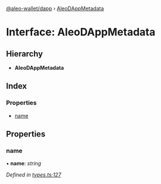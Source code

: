 [@aleo-wallet/dapp](../README.md) › [AleoDAppMetadata](aleodappmetadata.md)

# Interface: AleoDAppMetadata

## Hierarchy

* **AleoDAppMetadata**

## Index

### Properties

* [name](aleodappmetadata.md#name)

## Properties

###  name

• **name**: *string*

*Defined in [types.ts:127](https://github.com/madfish-solutions/aleowallet-dapp/blob/0871fa5/src/types.ts#L127)*
